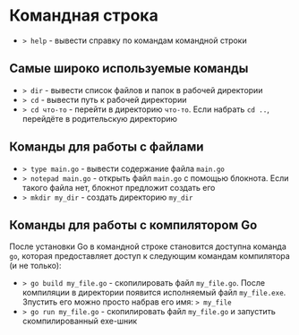 # Командная строка
- `> help` - вывести справку по командам командной строки
## Самые широко используемые команды
- `> dir` - вывести список файлов и папок в рабочей директории
- `> cd` - вывести путь к рабочей директории
- `> cd что-то` - перейти в директорию `что-то`. Если набрать `cd ..`, перейдёте в родительскую директорию

## Команды для работы с файлами
- `> type main.go` - вывести содержание файла `main.go`
- `> notepad main.go` - открыть файл `main.go` с помощью блокнота. Если такого файла нет, блокнот предложит создать его
- `> mkdir my_dir` - создать директорию `my_dir`

## Команды для работы с компилятором Go
После установки Go в командной строке становится доступна команда `go`, которая предоставляет доступ к следующим командам компилятора (и не только):
- `> go build my_file.go` - скопилировать файл `my_file.go`. После компиляции в директории появится исполняемый файл `my_file.exe`. Зпустить его можно просто набрав его имя: `> my_file`
- `> go run my_file.go` - скопилировать файл `my_file.go` и запустить скомпилированный exe-шник


